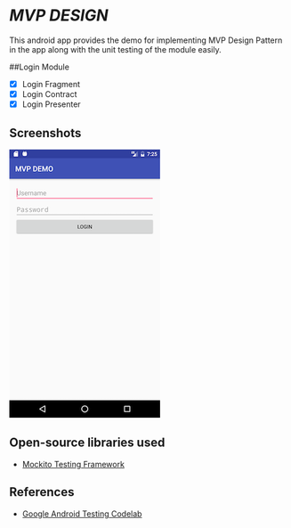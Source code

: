 # *MVP DESIGN*

This android app provides the demo for implementing MVP Design Pattern in the app along with the unit testing of the module easily.

##Login Module

* [x] Login Fragment
* [x] Login Contract
* [x] Login Presenter

## Screenshots 

![Screenshot](https://github.com/abhishek70/Android-MVP-DEMO/blob/master/screenshots/Login.gif)

## Open-source libraries used

- [Mockito Testing Framework](http://site.mockito.org/) 


## References

- [Google Android Testing Codelab](https://codelabs.developers.google.com/codelabs/android-testing/index.html?index=..%2F..%2Findex#3)
